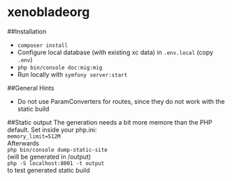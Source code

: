 # xenobladeorg

##Installation
* ``composer install``    
* Configure local database (with existing xc data) in `.env.local` (copy `.env`)    
* ``php bin/console doc:mig:mig``   
* Run locally with `symfony server:start`

##General Hints
* Do not use ParamConverters for routes, since they do not work with the static build

##Static output
The generation needs a bit more memore than the PHP default. Set inside your php.ini:    
`memory_limit=512M`    
Afterwards    
``php bin/console dump-static-site``    
(will be generated in /output)    
``php -S localhost:8001 -t output``    
to test generated static build
